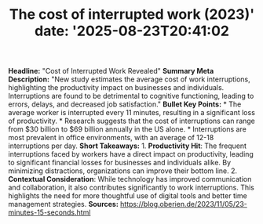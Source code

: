 ﻿---
title: "The cost of interrupted work (2023)'
date: '2025-08-23T20:41:02"
category: "Markets"
summary: ""
slug: "the cost of interrupted work 2023"
source_urls:
  - "https://blog.oberien.de/2023/11/05/23-minutes-15-seconds.html"
seo:
  title: "The cost of interrupted work (2023) | Hash n Hedge'
  description: '"
  keywords: ["news", "markets", "brief"]
---
**Headline:** "Cost of Interrupted Work Revealed"  **Summary Meta Description:** "New study estimates the average cost of work interruptions, highlighting the productivity impact on businesses and individuals. Interruptions are found to be detrimental to cognitive functioning, leading to errors, delays, and decreased job satisfaction."  **Bullet Key Points:**  * The average worker is interrupted every 11 minutes, resulting in a significant loss of productivity. * Research suggests that the cost of interruptions can range from $30 billion to $69 billion annually in the US alone. * Interruptions are most prevalent in office environments, with an average of 12-18 interruptions per day.  **Short Takeaways:**  1. **Productivity Hit**: The frequent interruptions faced by workers have a direct impact on productivity, leading to significant financial losses for businesses and individuals alike. By minimizing distractions, organizations can improve their bottom line. 2. **Contextual Consideration**: While technology has improved communication and collaboration, it also contributes significantly to work interruptions. This highlights the need for more thoughtful use of digital tools and better time management strategies.  **Sources:**  https://blog.oberien.de/2023/11/05/23-minutes-15-seconds.html 
